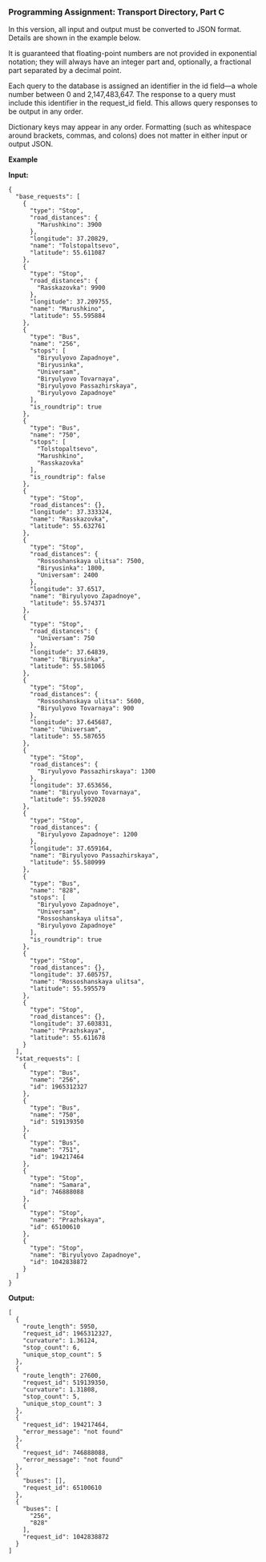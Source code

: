 ### Programming Assignment: Transport Directory, Part C

In this version, all input and output must be converted to JSON format. Details are shown in the example below.

It is guaranteed that floating-point numbers are not provided in exponential notation; they will always have an integer part and, optionally, a fractional part separated by a decimal point.

Each query to the database is assigned an identifier in the id field—a whole number between 0 and 2,147,483,647. The response to a query must include this identifier in the request_id field. This allows query responses to be output in any order.

Dictionary keys may appear in any order. Formatting (such as whitespace around brackets, commas, and colons) does not matter in either input or output JSON.


**Example**

**Input:**

```
{
  "base_requests": [
    {
      "type": "Stop",
      "road_distances": {
        "Marushkino": 3900
      },
      "longitude": 37.20829,
      "name": "Tolstopaltsevo",
      "latitude": 55.611087
    },
    {
      "type": "Stop",
      "road_distances": {
        "Rasskazovka": 9900
      },
      "longitude": 37.209755,
      "name": "Marushkino",
      "latitude": 55.595884
    },
    {
      "type": "Bus",
      "name": "256",
      "stops": [
        "Biryulyovo Zapadnoye",
        "Biryusinka",
        "Universam",
        "Biryulyovo Tovarnaya",
        "Biryulyovo Passazhirskaya",
        "Biryulyovo Zapadnoye"
      ],
      "is_roundtrip": true
    },
    {
      "type": "Bus",
      "name": "750",
      "stops": [
        "Tolstopaltsevo",
        "Marushkino",
        "Rasskazovka"
      ],
      "is_roundtrip": false
    },
    {
      "type": "Stop",
      "road_distances": {},
      "longitude": 37.333324,
      "name": "Rasskazovka",
      "latitude": 55.632761
    },
    {
      "type": "Stop",
      "road_distances": {
        "Rossoshanskaya ulitsa": 7500,
        "Biryusinka": 1800,
        "Universam": 2400
      },
      "longitude": 37.6517,
      "name": "Biryulyovo Zapadnoye",
      "latitude": 55.574371
    },
    {
      "type": "Stop",
      "road_distances": {
        "Universam": 750
      },
      "longitude": 37.64839,
      "name": "Biryusinka",
      "latitude": 55.581065
    },
    {
      "type": "Stop",
      "road_distances": {
        "Rossoshanskaya ulitsa": 5600,
        "Biryulyovo Tovarnaya": 900
      },
      "longitude": 37.645687,
      "name": "Universam",
      "latitude": 55.587655
    },
    {
      "type": "Stop",
      "road_distances": {
        "Biryulyovo Passazhirskaya": 1300
      },
      "longitude": 37.653656,
      "name": "Biryulyovo Tovarnaya",
      "latitude": 55.592028
    },
    {
      "type": "Stop",
      "road_distances": {
        "Biryulyovo Zapadnoye": 1200
      },
      "longitude": 37.659164,
      "name": "Biryulyovo Passazhirskaya",
      "latitude": 55.580999
    },
    {
      "type": "Bus",
      "name": "828",
      "stops": [
        "Biryulyovo Zapadnoye",
        "Universam",
        "Rossoshanskaya ulitsa",
        "Biryulyovo Zapadnoye"
      ],
      "is_roundtrip": true
    },
    {
      "type": "Stop",
      "road_distances": {},
      "longitude": 37.605757,
      "name": "Rossoshanskaya ulitsa",
      "latitude": 55.595579
    },
    {
      "type": "Stop",
      "road_distances": {},
      "longitude": 37.603831,
      "name": "Prazhskaya",
      "latitude": 55.611678
    }
  ],
  "stat_requests": [
    {
      "type": "Bus",
      "name": "256",
      "id": 1965312327
    },
    {
      "type": "Bus",
      "name": "750",
      "id": 519139350
    },
    {
      "type": "Bus",
      "name": "751",
      "id": 194217464
    },
    {
      "type": "Stop",
      "name": "Samara",
      "id": 746888088
    },
    {
      "type": "Stop",
      "name": "Prazhskaya",
      "id": 65100610
    },
    {
      "type": "Stop",
      "name": "Biryulyovo Zapadnoye",
      "id": 1042838872
    }
  ]
}
```

**Output:**
```
[
  {
    "route_length": 5950,
    "request_id": 1965312327,
    "curvature": 1.36124,
    "stop_count": 6,
    "unique_stop_count": 5
  },
  {
    "route_length": 27600,
    "request_id": 519139350,
    "curvature": 1.31808,
    "stop_count": 5,
    "unique_stop_count": 3
  },
  {
    "request_id": 194217464,
    "error_message": "not found"
  },
  {
    "request_id": 746888088,
    "error_message": "not found"
  },
  {
    "buses": [],
    "request_id": 65100610
  },
  {
    "buses": [
      "256",
      "828"
    ],
    "request_id": 1042838872
  }
]
```